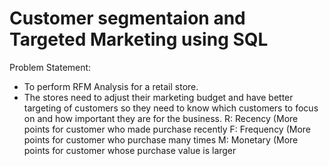 # Customer segmentaion and Targeted Marketing using SQL

Problem Statement:
- To perform RFM Analysis for a retail store.
- The stores need to adjust their marketing budget and have better targeting of customers so they need to know which customers to focus on and how important they are for the business.
R: Recency (More points for customer who made purchase recently
F: Frequency (More points for customer who purchase many times
M: Monetary (More points for customer whose purchase value is larger



